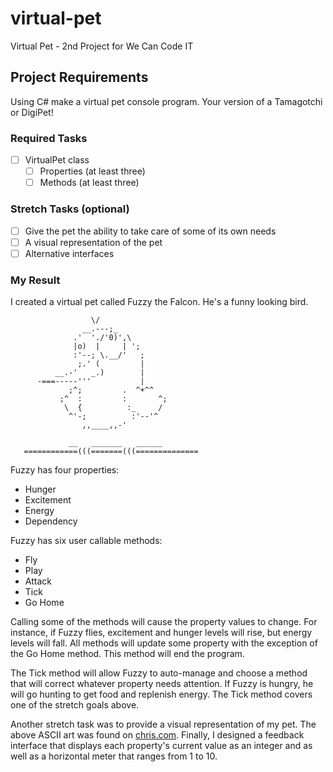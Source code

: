 # virtual-pet
Virtual Pet - 2nd Project for We Can Code IT 
## Project Requirements
Using C# make a virtual pet console program. Your version of a Tamagotchi or DigiPet!

### Required Tasks

- [ ] VirtualPet class
  - [ ] Properties (at least three)
  - [ ] Methods (at least three)

### Stretch Tasks (optional)

- [ ] Give the pet the ability to take care of some of its own needs
- [ ] A visual representation of the pet
- [ ] Alternative interfaces

### My Result

I created a virtual pet called Fuzzy the Falcon. He's a funny looking bird.

                    
                      \/
                    __.---;_
                  .'  './'0)',\
                  |o)  |     | ';
                  :'--; \.__/'   ;
                   ;.' (         |
              __.-'   _.)        |
          -===-----'''           | 
                 ;^;         .  ^+^^
               ;^  :         :       ^;
                \  {          :_     /
                 ^'-;          :'--'^
                    ,,____,,-'

                 __   _______   ______
       ============(((=======(((==============

Fuzzy has four properties:
- Hunger
- Excitement
- Energy
- Dependency

Fuzzy has six user callable methods:
- Fly
- Play
- Attack
- Tick
- Go Home

Calling some of the methods will cause the property values to change. For instance, if Fuzzy flies, excitement and hunger levels will rise, but energy levels will fall.
All methods will update some property with the exception of the Go Home method. This method will end the program.

The Tick method will allow Fuzzy to auto-manage and choose a method that will correct whatever property needs attention.
If Fuzzy is hungry, he will go hunting to get food and replenish energy. The Tick method covers one of the stretch goals above.

Another stretch task was to provide a visual representation of my pet. The above ASCII art was found on [chris.com](http://www.chris.com/ascii/index.php?art=animals/birds%20(land)).
Finally, I designed a feedback interface that displays each property's current value as an integer and as well as a horizontal meter that ranges from 1 to 10.

